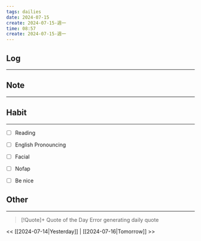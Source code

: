 ```yaml
---
tags: dailies  
date: 2024-07-15
create: 2024-07-15-週一
time: 08:57
create: 2024-07-15-週一
---
```


## Log
---


## Note
---


## Habit
---
- [ ] Reading
- [ ] English Pronouncing
- [ ] Facial
- [ ] Nofap
- [ ] Be nice


## Other
---

> [!Quote]+ Quote of the Day
> Error generating daily quote

<< [[2024-07-14|Yesterday]] | [[2024-07-16|Tomorrow]] >>